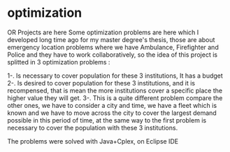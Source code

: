 # optimization
OR Projects are here
Some optimization problems are here which I developed long time ago for my master degree's thesis, those are about emergency location
problems where we have Ambulance, Firefighter and Police and they have to work collaboratively, so the idea of this project is splitted
in 3 optimization problems : 

1-. Is necessary to cover population for these 3 institutions, It has a budget
2-. Is desired to cover population for these 3 institutions, and it is recompensed, that is mean the more institutions cover a specific
place the higher value they will get.
3-. This is a quite different problem compare the other ones, we have to consider a city and time, we have a fleet which is known and 
we have to move across the city to cover the largest demand possible in this period of time, at the same way to the first problem
is necessary to cover the population with these 3 institutions.

The problems were solved with Java+Cplex, on Eclipse IDE

